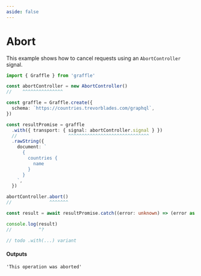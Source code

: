 ```yaml
---
aside: false
---
```


# Abort

This example shows how to cancel requests using an `AbortController` signal.

<!-- dprint-ignore-start -->
```ts twoslash
import { Graffle } from 'graffle'

const abortController = new AbortController()
//    ^^^^^^^^^^^^^^^

const graffle = Graffle.create({
  schema: `https://countries.trevorblades.com/graphql`,
})

const resultPromise = graffle
  .with({ transport: { signal: abortController.signal } })
  //                   ^^^^^^^^^^^^^^^^^^^^^^^^^^^^^^
  .rawString({
    document: `
      {
        countries {
          name
        }
      }
    `,
  })

abortController.abort()
//              ^^^^^^^

const result = await resultPromise.catch((error: unknown) => (error as Error).message)

console.log(result)
//          ^?

// todo .with(...) variant
```
<!-- dprint-ignore-end -->

#### Outputs

<!-- dprint-ignore-start -->
```txt
'This operation was aborted'
```
<!-- dprint-ignore-end -->
